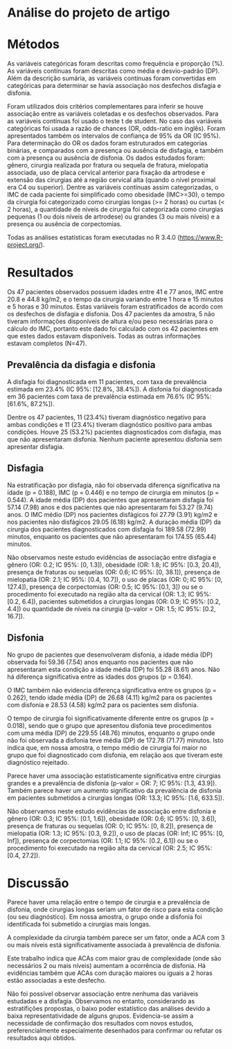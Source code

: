 # Análise do projeto de artigo





# Métodos

As variáveis categóricas foram descritas como frequência e proporção (%).
As variáveis contínuas foram descritas como média e desvio-padrão (DP).
Além da descrição sumária, as variáveis contínuas foram convertidas em categóricas para determinar se havia associação nos desfechos disfagia e disfonia.

Foram utilizados dois critérios complementares para inferir se houve associação entre as variáveis coletadas e os desfechos observados.
Para as variáveis contínuas foi usado o teste t de student.
No caso das variáveis categóricas foi usada a razão de chances (OR, odds-ratio em inglês).
Foram apresentados também os intervalos de confiança de 95% da OR (IC 95%).
Para determinação do OR os dados foram estruturados em categorias binárias, e comparados com a presença ou ausência de disfagia, e também com a presença ou ausência de disfonia.
Os dados estudados foram: gênero, cirurgia realizada por fratura ou sequela de fratura, mielopatia associada, uso de placa cervical anterior para fixação da artrodese e extensão das cirurgias até a região cervical alta (quando o nível proximal era C4 ou superior).
Dentre as variáveis contínuas assim categorizadas, o IMC de cada paciente foi simplificado como obesidade (IMC>=30), o tempo da cirurgia foi categorizado como cirurgias longas (>= 2 horas) ou curtas (< 2 horas), a quantidade de níveis de cirurgia foi categorizada como cirurgias pequenas (1 ou dois níveis de artrodese) ou grandes (3 ou mais níveis) e a presença ou ausência de corpectomias.

Todas as análises estatísticas foram executadas no R 3.4.0 (https://www.R-project.org/).

# Resultados



Os 47 pacientes observados possuem idades entre 41 e 77 anos, IMC entre 20.8 e 44.8 kg/m2, e o tempo da cirurgia variando entre 1 hora e 15 minutos e 5 horas e 30 minutos.
Estas variáveis foram estratificados de acordo com os desfechos de disfagia e disfonia.
Dos 47 pacientes da amostra, 5 não tiveram informações disponíveis de altura e/ou peso necessárias para o cálculo do IMC, portanto este dado foi calculado com os 42 pacientes em que estes dados estavam disponíveis.
Todas as outras informações estavam completos (N=47).

## Prevalência da disfagia e disfonia



A disfagia foi diagnosticada em 11 pacientes, com taxa de prevalência estimada em 23.4% (IC 95%: [12.8%, 38.4%]).
A disfonia foi diagnosticada em 36 pacientes com taxa de prevalência estimada em 76.6% (IC 95%: [61.6%, 87.2%]).

Dentre os 47 pacientes, 11 (23.4%) tiveram diagnóstico negativo para ambas condições e 11 (23.4%) tiveram diagnóstico positivo para ambas condições.
Houve 25 (53.2%) pacientes diagnosticados com disfagia, mas que não apresentaram disfonia.
Nenhum paciente apresentou disfonia sem apresentar disfagia.

## Disfagia



Na estratificação por disfagia, não foi observada diferença significativa na idade (p = 0.188), IMC (p = 0.446) e no tempo de cirurgia em minutos (p = 0.544).
A idade média (DP) dos pacientes que apresentaram disfagia foi 57.14 (7.98) anos e dos pacientes que não apresentaram foi 53.27 (9.74) anos.
O IMC médio (DP) nos pacientes disfágicos foi 27.79 (3.91) kg/m2 e nos pacientes não disfágicos 29.05 (6.18) kg/m2.
A duração média (DP) da cirurgia dos pacientes diagnosticados com disfagia foi 189.58 (72.99) minutos, enquanto os pacientes que não apresentaram foi 174.55 (65.44) minutos.

Não observamos neste estudo evidências de associação entre disfagia e
gênero (OR: 0.2; IC 95%: [0, 1.3]),
obesidade (OR: 1.8; IC 95%: [0.3, 20.4]),
presença de fraturas ou sequelas (OR: 0.6; IC 95%: [0, 38.1]),
presença de mielopatia (OR: 2.1; IC 95%: [0.4, 10.7]),
o uso de placas (OR: 0; IC 95%: [0, 127.4]),
presença de corpectomias (OR: 0.5; IC 95%: [0.1, 3])
ou
se o procedimento foi executado na região alta da cervical (OR: 1.3; IC 95%: [0.2, 6.4]),
pacientes submetidos a cirurgias longas (OR: 0.9; IC 95%: [0.2, 4.4]) ou
quantidade de níveis na cirurgia (p-valor = OR: 1.5; IC 95%: [0.2, 16.7]).

## Disfonia



No grupo de pacientes que desenvolveram disfonia, a idade média (DP) observada foi 59.36 (7.54) anos enquanto nos pacientes que não apresentaram esta condição a idade média (DP) foi 55.28 (8.61) anos.
Não há diferença significativa entre as idades dos grupos (p = 0.164).

O IMC também não evidencia diferença significativa entre os grupos (p = 0.262), tendo idade média (DP) de 26.68 (4.11) kg/m2 para os pacientes com disfonia e 28.53 (4.58) kg/m2 para os pacientes sem disfonia.

O tempo de cirurgia foi significativamente diferente entre os grupos (p = 0.018), sendo que o grupo que apresentou disfonia teve procedimentos com uma média (DP) de 229.55 (48.76) minutos, enquanto o grupo onde não foi observada a disfonia teve média (DP) de 172.78 (71.77) minutos.
Isto indica que, em nossa amostra, o tempo médio de cirurgia foi maior no grupo que foi diagnosticado com disfonia, em relação aos que tiveram este diagnóstico rejeitado.

Parece haver uma associação estatisticamente significativa entre cirurgias grandes e a prevalência de disfonia (p-valor = OR: 7; IC 95%: [1.3, 43.9]).
Também parece haver um aumento significativo da prevalência de disfonia em pacientes submetidos a cirurgias longas (OR: 13.3; IC 95%: [1.6, 633.5]).

Não observamos neste estudo evidências de associação entre disfonia e
gênero (OR: 0.3; IC 95%: [0.1, 1.6]),
obesidade (OR: 0.6; IC 95%: [0, 3.6]),
presença de fraturas ou sequelas (OR: 0; IC 95%: [0, 8.2]),
presença de mielopatia (OR: 1.3; IC 95%: [0.3, 9.2]),
o uso de placas (OR: Inf; IC 95%: [0, Inf]),
presença de corpectomias (OR: 1.1; IC 95%: [0.2, 6.1])
ou
se o procedimento foi executado na região alta da cervical (OR: 2.5; IC 95%: [0.4, 27.2]).

# Discussão

Parece haver uma relação entre o tempo de cirurgia e a prevalência de disfonia, onde cirurgias longas seriam um fator de risco para esta condição (ou seu diagnóstico).
Em nossa amostra, o grupo onde a disfonia foi identificada foi submetido a cirurgias mais longas.

A complexidade da cirurgia também parece ser um fator, onde a ACA com 3 ou mais níveis está significativamente associada à prevalência de disfonia.

Este trabalho indica que ACAs com maior grau de complexidade (onde são necessários 2 ou mais níveis) aumentam a ocorrência de disfonia.
Há evidências também que ACAs com duração maiores ou iguais a 2 horas estão associadas a este desfecho.

Não foi possível observar associação entre nenhuma das variáveis estudadas e a disfagia.
Observamos no entanto, considerando as estratifições propostas, o baixo poder estatístico das análises devido a baixa representatividade de alguns grupos.
Evidencia-se assim a necessidade de confirmação dos resultados com novos estudos, preferencialmente especialmente desenhados para confirmar ou refutar os resultados aqui obtidos.
